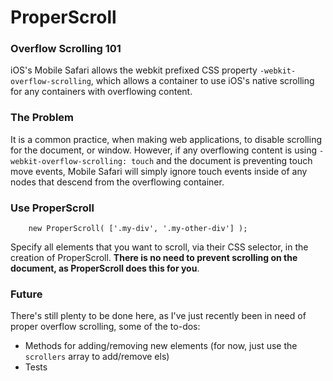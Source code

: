 # ProperScroll

### Overflow Scrolling 101

iOS's Mobile Safari allows the webkit prefixed CSS property ```-webkit-overflow-scrolling```, which allows
a container to use iOS's native scrolling for any containers with overflowing content.

### The Problem

It is a common practice, when making web applications, to disable scrolling for the document, or window. However,
if any overflowing content is using ```-webkit-overflow-scrolling: touch``` and the document is preventing touch
move events, Mobile Safari will simply ignore touch events inside of any nodes that descend from the overflowing
container.

### Use ProperScroll

```
    new ProperScroll( ['.my-div', '.my-other-div'] );
```

Specify all elements that you want to scroll, via their CSS selector, in the creation of ProperScroll. **There is no
need to prevent scrolling on the document, as ProperScroll does this for you**.

### Future

There's still plenty to be done here, as I've just recently been in need of proper overflow scrolling, some of the to-dos:
- Methods for adding/removing new elements (for now, just use the ```scrollers``` array to add/remove els)
- Tests